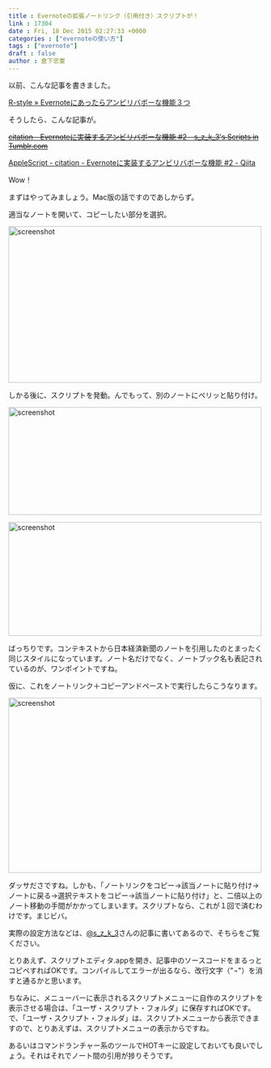 ```yaml
---
title : Evernoteの拡張ノートリンク（引用付き）スクリプトが！
link : 17304
date : Fri, 18 Dec 2015 02:27:33 +0000
categories : ["evernoteの使い方"]
tags : ["evernote"]
draft : false
author : 倉下忠憲
---
```


以前、こんな記事を書きました。

<a href="https://rashita.net/blog/?p=16722">R-style » Evernoteにあったらアンビリバボーな機能３つ</a>

そうしたら、こんな記事が。

<del datetime="2015-12-19T02:08:51+00:00"><a href="http://szk3s-scripts-in.tumblr.com/post/135377161825/citation">citation - Evernoteに実装するアンビリバボーな機能 #2 - s_z_k_3's Scripts in Tumblr.com</a></del>

<a href="http://qiita.com/szk-3/items/3b98121720f766b8ea05">AppleScript - citation - Evernoteに実装するアンビリバボーな機能 #2 - Qiita</a>

Wow！

まずはやってみましょう。Mac版の話ですのであしからず。

適当なノートを開いて、コピーしたい部分を選択。

<a href="https://rashita.net/blog/?attachment_id=17305" rel="attachment wp-att-17305"><img src="https://rashita.net/blog/wp-content/uploads/2015/12/screenshot10-500x309.png" alt="screenshot" width="500" height="309" class="alignnone size-medium wp-image-17305" /></a>

しかる後に、スクリプトを発動。んでもって、別のノートにペリッと貼り付け。

<a href="https://rashita.net/blog/?attachment_id=17306" rel="attachment wp-att-17306"><img src="https://rashita.net/blog/wp-content/uploads/2015/12/screenshot11-500x213.png" alt="screenshot" width="500" height="213" class="alignnone size-medium wp-image-17306" /></a>

<a href="https://rashita.net/blog/?attachment_id=17307" rel="attachment wp-att-17307"><img src="https://rashita.net/blog/wp-content/uploads/2015/12/screenshot12-500x225.png" alt="screenshot" width="500" height="225" class="alignnone size-medium wp-image-17307" /></a>

ばっちりです。コンテキストから日本経済新聞のノートを引用したのとまったく同じスタイルになっています。ノート名だけでなく、ノートブック名も表記されているのが、ワンポイントですね。

仮に、これをノートリンク＋コピーアンドペーストで実行したらこうなります。

<a href="https://rashita.net/blog/?attachment_id=17308" rel="attachment wp-att-17308"><img src="https://rashita.net/blog/wp-content/uploads/2015/12/screenshot13-500x346.png" alt="screenshot" width="500" height="346" class="alignnone size-medium wp-image-17308" /></a>

ダッサださですね。しかも、「ノートリンクをコピー→該当ノートに貼り付け→ノートに戻る→選択テキストをコピー→該当ノートに貼り付け」と、二倍以上のノート移動の手間がかかってしまいます。スクリプトなら、これが１回で済むわけです。まじビバ。

実際の設定方法などは、<a href="https://twitter.com/s_z_k_3">@s_z_k_3</a>さんの記事に書いてあるので、そちらをご覧ください。

とりあえず、スクリプトエディタ.appを開き、記事中のソースコードをまるっとコピペすればOKです。コンパイルしてエラーが出るなら、改行文字（"¬"）を消すと通るかと思います。

ちなみに、メニューバーに表示されるスクリプトメニューに自作のスクリプトを表示させる場合は、「ユーザ・スクリプト・フォルダ」に保存すればOKです。で、「ユーザ・スクリプト・フォルダ」は、スクリプトメニューから表示できますので、とりあえずは、スクリプトメニューの表示からですね。

あるいはコマンドランチャー系のツールでHOTキーに設定しておいても良いでしょう。それはそれでノート間の引用が捗りそうです。

